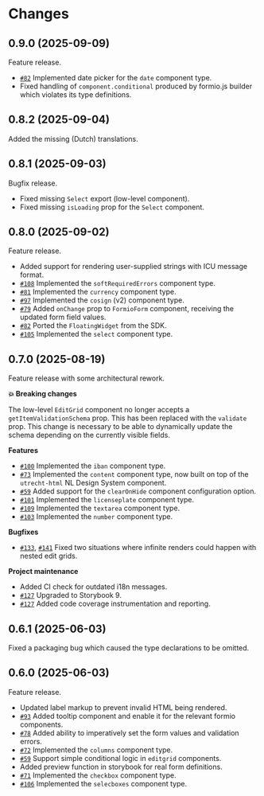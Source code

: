 # Changes

## 0.9.0 (2025-09-09)

Feature release.

- [`#82`][#82] Implemented date picker for the `date` component type.
- Fixed handling of `component.conditional` produced by formio.js builder which violates its type
  definitions.

[#82]: https://github.com/open-formulieren/formio-renderer/issues/82

## 0.8.2 (2025-09-04)

Added the missing (Dutch) translations.

## 0.8.1 (2025-09-03)

Bugfix release.

- Fixed missing `Select` export (low-level component).
- Fixed missing `isLoading` prop for the `Select` component.

## 0.8.0 (2025-09-02)

Feature release.

- Added support for rendering user-supplied strings with ICU message format.
- [`#108`][#108] Implemented the `softRequiredErrors` component type.
- [`#81`][#81] Implemented the `currency` component type.
- [`#97`][#97] Implemented the `cosign` (v2) component type.
- [`#79`][#79] Added `onChange` prop to `FormioForm` component, receiving the updated form field
  values.
- [`#82`][#82] Ported the `FloatingWidget` from the SDK.
- [`#105`][#105] Implemented the `select` component type.

[#108]: https://github.com/open-formulieren/formio-renderer/issues/108
[#81]: https://github.com/open-formulieren/formio-renderer/issues/81
[#97]: https://github.com/open-formulieren/formio-renderer/issues/97
[#79]: https://github.com/open-formulieren/formio-renderer/issues/79
[#82]: https://github.com/open-formulieren/formio-renderer/issues/82
[#105]: https://github.com/open-formulieren/formio-renderer/issues/105

## 0.7.0 (2025-08-19)

Feature release with some architectural rework.

**💥 Breaking changes**

The low-level `EditGrid` component no longer accepts a `getItemValidationSchema` prop. This has been
replaced with the `validate` prop. This change is necessary to be able to dynamically update the
schema depending on the currently visible fields.

**Features**

- [`#100`][#100] Implemented the `iban` component type.
- [`#73`][#73] Implemented the `content` component type, now built on top of the `utrecht-html` NL
  Design System component.
- [`#59`][#59] Added support for the `clearOnHide` component configuration option.
- [`#101`][#101] Implemented the `licenseplate` component type.
- [`#109`][#109] Implemented the `textarea` component type.
- [`#103`][#103] Implemented the `number` component type.

**Bugfixes**

- [`#133`][#133], [`#141`][#141] Fixed two situations where infinite renders could happen with
  nested edit grids.

**Project maintenance**

- Added CI check for outdated i18n messages.
- [`#127`][#127] Upgraded to Storybook 9.
- [`#127`][#127] Added code coverage instrumentation and reporting.

[#100]: https://github.com/open-formulieren/formio-renderer/issues/100
[#73]: https://github.com/open-formulieren/formio-renderer/issues/73
[#59]: https://github.com/open-formulieren/formio-renderer/issues/100
[#101]: https://github.com/open-formulieren/formio-renderer/issues/101
[#133]: https://github.com/open-formulieren/formio-renderer/issues/133
[#109]: https://github.com/open-formulieren/formio-renderer/issues/109
[#127]: https://github.com/open-formulieren/formio-renderer/issues/127
[#141]: https://github.com/open-formulieren/formio-renderer/issues/141
[#103]: https://github.com/open-formulieren/formio-renderer/issues/103

## 0.6.1 (2025-06-03)

Fixed a packaging bug which caused the type declarations to be omitted.

## 0.6.0 (2025-06-03)

Feature release.

- Updated label markup to prevent invalid HTML being rendered.
- [`#93`][#93] Added tooltip component and enable it for the relevant formio components.
- [`#78`][#78] Added ability to imperatively set the form values and validation errors.
- [`#72`][#72] Implemented the `columns` component type.
- [`#59`][#59] Support simple conditional logic in `editgrid` components.
- Added preview function in storybook for real form definitions.
- [`#71`][#71] Implemented the `checkbox` component type.
- [`#106`][#106] Implemented the `selecboxes` component type.

[#93]: https://github.com/open-formulieren/formio-renderer/issues/93
[#78]: https://github.com/open-formulieren/formio-renderer/issues/78
[#72]: https://github.com/open-formulieren/formio-renderer/issues/72
[#59]: https://github.com/open-formulieren/formio-renderer/issues/59
[#71]: https://github.com/open-formulieren/formio-renderer/issues/71
[#106]: https://github.com/open-formulieren/formio-renderer/issues/106
